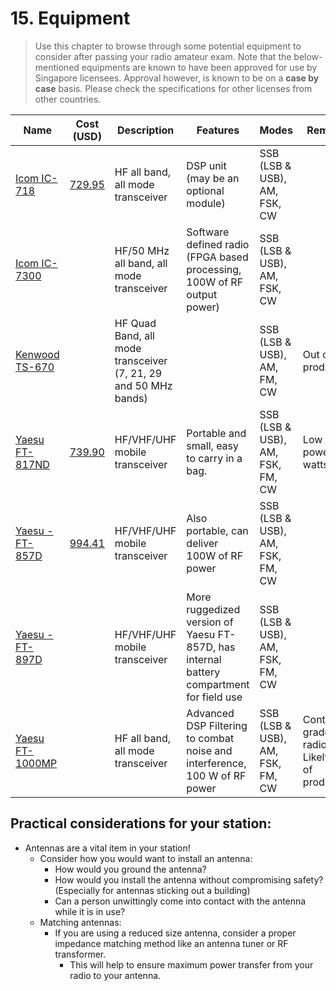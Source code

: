 # 15. Equipment

> Use this chapter to browse through some potential equipment to consider after passing your radio amateur exam. Note that the below-mentioned equipments are known to have been approved for use by Singapore licensees. Approval however, is known to be on a **case by case** basis. Please check the specifications for other licenses from other countries.

| Name | Cost (USD) | Description | Features | Modes | Remarks
| --- | --- | --- | --- | --- | --- |
|  [Icom IC-718](http://icomamerica.com/en/products/amateur/hf/718/default.aspx) | [729.95](https://www.amazon.com/Icom-IC-718-Amateur-Transceiver-Watts/dp/B00KCT27XC) | HF all band, all mode transceiver | DSP unit (may be an optional module) | SSB (LSB & USB), AM, FSK, CW
|  [Icom IC-7300](http://icomamerica.com/en/products/amateur/hf/7300/default.aspx) | | HF/50 MHz all band, all mode transceiver | Software defined radio (FPGA based processing, 100W of RF output power) | SSB (LSB & USB), AM, FSK, CW
| [Kenwood TS-670](http://www.universal-radio.com/catalog/hamhf/ts670.html) | | HF Quad Band, all mode transceiver (7, 21, 29 and 50 MHz bands) | | SSB (LSB & USB), AM, FM, CW | Out of production
| [Yaesu FT-817ND](http://www.yaesu.com/indexVS.cfm?cmd=DisplayProducts&ProdCatID=102&encProdID=06014CD0AFA0702B25B12AB4DC9C0D27) | [739.90](https://www.amazon.com/Yaesu-FT-817ND-Compact-Amateur-Transceiver/dp/B008B8YLIK) | HF/VHF/UHF mobile transceiver | Portable and small, easy to carry in a bag. | SSB (LSB & USB), AM, FSK, FM, CW | Low power (5 watts)
| [Yaesu - FT-857D](http://www.yaesu.com/indexVS.cfm?cmd=DisplayProducts&encProdID=8CBB7C4BDBAF40129AD4253A4987523C) | [994.41](https://www.amazon.com/Yaesu-FT-857D-Amateur-Radio-Transceiver/dp/B004TB9JUI) | HF/VHF/UHF mobile transceiver | Also portable, can deliver 100W of RF power  |  SSB (LSB & USB), AM, FSK, FM, CW
| [Yaesu - FT-897D](http://yaesu.com/indexVS.cfm?cmd=DisplayProducts&ProdCatID=102&encProdID=0372FA803B7BBADBF3076C94ACA7A8C5&DivisionID=65&isArchived=0) | | HF/VHF/UHF mobile transceiver | More ruggedized version of Yaesu FT-857D, has internal battery compartment for field use |  SSB (LSB & USB), AM, FSK, FM, CW
| [Yaesu FT-1000MP](https://www.yaesu.com/indexVS.cfm?cmd=DisplayProducts&ProdCatID=102&encProdID=ECAF1535E4CB8ECA07D737C0E4BAF3F5&DivisionID=65&isArchived=1)  | | HF all band, all mode transceiver | Advanced DSP Filtering to combat noise and interference, 100 W of RF power | SSB (LSB & USB), AM, FSK, FM, CW | Contest grade radio, Likely out of production

## Practical considerations for your station:

- Antennas are a vital item in your station!
  - Consider how you would want to install an antenna:
    - How would you ground the antenna?
    - How would you install the antenna without compromising safety? (Especially for antennas sticking out a building)
    - Can a person unwittingly come into contact with the antenna while it is in use?
  - Matching antennas:
    - If you are using a reduced size antenna, consider a proper impedance matching method like an antenna tuner or RF transformer.
       - This will help to ensure maximum power transfer from your radio to your antenna.
    
